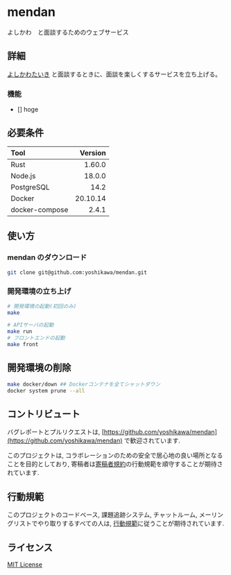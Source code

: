 # mendan

よしかわ　と面談するためのウェブサービス

## 詳細

[よしかわたいき](https://github.com/yoshikawa) と面談するときに、面談を楽しくするサービスを立ち上げる。

### 機能

- [] hoge

## 必要条件

| Tool           |  Version |
| :------------- | -------: |
| Rust           |   1.60.0 |
| Node.js        |   18.0.0 |
| PostgreSQL     |     14.2 |
| Docker         | 20.10.14 |
| docker-compose |    2.4.1 |

## 使い方

### mendan のダウンロード

```sh
git clone git@github.com:yoshikawa/mendan.git
```

### 開発環境の立ち上げ

```sh
# 開発環境の起動(初回のみ)
make

# APIサーバの起動
make run
# フロントエンドの起動
make front
```

## 開発環境の削除

```sh
make docker/down ## Dockerコンテナを全てシャットダウン
docker system prune --all
```

## コントリビュート

バグレポートとプルリクエストは, [https://github.com/yoshikawa/mendan](https://github.com/yoshikawa/mendan) で歓迎されています.

このプロジェクトは, コラボレーションのための安全で居心地の良い場所となることを目的としており, 寄稿者は[寄稿者規約](http://contributor-covenant.org)の行動規範を順守することが期待されています.

## 行動規範

このプロジェクトのコードベース, 課題追跡システム, チャットルーム, メーリングリストでやり取りするすべての人は, [行動規範](./.github/CODE_OF_CONDUCT.md)に従うことが期待されています.

## ライセンス

[MIT License](./LICENSE)
